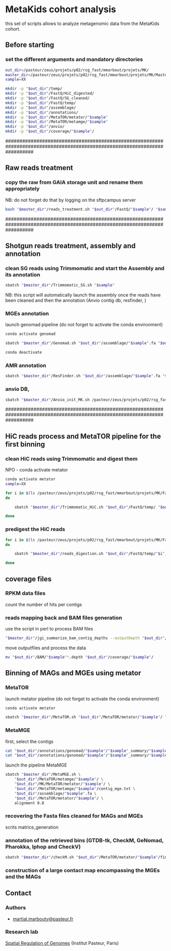 # MetaKids cohort analysis

this set of scripts allows to analyze metagenomic data from the MetaKids cohort.

## Before starting

### set the different arguments and mandatory directories

```sh
out_dir=/pasteur/zeus/projets/p02/rsg_fast/mmarbout/projets/MK/
master_dir=/pasteur/zeus/projets/p02/rsg_fast/mmarbout/projets/MK/Master_scripts/
sample=XX
```


```sh
mkdir -p "$out_dir"/temp/
mkdir -p "$out_dir"/FastQ/HiC_digested/
mkdir -p "$out_dir"/FastQ/SG_cleaned/
mkdir -p "$out_dir"/FastQ/temp/
mkdir -p "$out_dir"/assemblage/
mkdir -p "$out_dir"/annotations/
mkdir -p "$out_dir"/MetaTOR/metator/"$sample"
mkdir -p "$out_dir"/MetaTOR/metamge/"$sample"
mkdir -p "$out_dir"/anvio/
mkdir -p "$out_dir"/coverage/"$sample"/
```


##########################################################################################################################

## Raw reads treatment

### copy the raw from GAIA storage unit and rename them appropriately

NB: do not forget do that by logging on the sftpcampus server

```sh
bash "$master_dir"/reads_treatment.sh "$out_dir"/FastQ/"$sample"/ "$sample"
```
##########################################################################################################################

## Shotgun reads treatment, assembly and annotation

### clean SG reads using Trimmomatic and start the Assembly and its annotation

```sh
sbatch "$master_dir"/Trimmomatic_SG.sh "$sample"
```

NB: this script will automatically launch the assembly once the reads have been cleaned and then the annotation (Anvio contig db, resfinder, )

### MGEs annotation

launch genomad pipeline (do not forget to activate the conda environment)

```sh
conda activate genomad 
```

```sh
sbatch "$master_dir"/Genomad.sh "$out_dir"/assemblage/"$sample".fa "$out_dir"/annotations/genomad/"$sample"/
```

```sh
conda deactivate
```


### AMR annotation

```sh
sbatch "$master_dir"/ResFinder.sh "$out_dir"/assemblage/"$sample".fa "$out_dir"/annotations/ResFinder/"$sample"/
```

### anvio DB, 

```sh
sbatch "$master_dir"/Anvio_init_MK.sh /pasteur/zeus/projets/p02/rsg_fast/mmarbout/database/ "$out_dir"/assemblage/"$sample".fa "$sample" "$out_dir"/FastQ/ "$out_dir"
```

##########################################################################################################################

## HiC reads process and MetaTOR pipeline for the first binning

### clean HiC reads using Trimmomatic and digest them

NPO - conda activate metator

```sh
conda activate metator
sample=XX
```


```sh
for i in $(ls /pasteur/zeus/projets/p02/rsg_fast/mmarbout/projets/MK/FastQ/"$sample"/ | grep "MK" | grep "Arima" | sed 's/_R/ /' | awk '{print $1}' | sort -u)
do

	sbatch "$master_dir"/Trimmomatic_HiC.sh "$out_dir"/FastQ/temp/ "$out_dir"/FastQ/"$sample"/"$i"_R1.fq.gz "$out_dir"/FastQ/"$sample"/"$i"_R2.fq.gz "$i" 

done
```

### predigest the HiC reads


```sh
for i in $(ls /pasteur/zeus/projets/p02/rsg_fast/mmarbout/projets/MK/FastQ/temp/ | grep "$sample" | grep "clean" | grep "Arima" | sed 's/_R/ /' | awk '{print $1}' | sort -u)
do

	sbatch "$master_dir"/reads_digestion.sh "$out_dir"/FastQ/temp/"$i"_R1.fq.gz "$out_dir"/FastQ/temp/"$i"_R2.fq.gz "$out_dir"/FastQ/HiC_digested/"$i" DpnII,HinfI 

done
```





## coverage files


### RPKM data files

count the number of hits per contigs

### reads mapping back and BAM files generation



use the script in perl to process BAM files

```sh
"$master_dir"/jgi_summarize_bam_contig_depths --outputDepth "$out_dir"/coverage/"$sample"/coverage_"$sample".txt --showDepth --minContigLength 500 "$out_dir"/BAM/*.bam
```

move outputfiles and process the data

```sh
mv "$out_dir"/BAM/"$sample"*.depth "$out_dir"/coverage/"$sample"/
```



## Binning of MAGs and MGEs using metator

### MetaTOR

launch metator pipeline (do not forget to activate the conda environment)

```sh
conda activate metator 
```

```sh
sbatch "$master_dir"/MetaTOR.sh "$out_dir"/MetaTOR/metator/"$sample"/ "$out_dir"/assemblage/"$sample".fa $(ls "$out_dir"/FastQ/HiC_digested/ | sed 's/_clean/ /' | grep "$sample" | awk '{print $1}' | sort -u | awk '{print "'$out_dir'""/FastQ/HiC_digested/"$1"_cleaned_R1.fq.gz"}' | paste -s | sed 's/\t/,/g') $(ls "$out_dir"/FastQ/HiC_digested/ | sed 's/_clean/ /' | grep "$sample" | awk '{print $1}' | sort -u | awk '{print "'$out_dir'""/FastQ/HiC_digested/"$1"_cleaned_R2.fq.gz"}' | paste -s | sed 's/\t/,/g')
```

### MetaMGE

first, select the contigs

```sh
cat "$out_dir"/annotations/genomad/"$sample"/"$sample"_summary/"$sample"_plasmid_summary.tsv | sed '1d' | awk '{print $1}' | grep -v "provirus" > "$out_dir"/MetaTOR/metamge/"$sample"/contig_mge.txt
cat "$out_dir"/annotations/genomad/"$sample"/"$sample"_summary/"$sample"_virus_summary.tsv | sed '1d' | awk '{print $1}' | grep -v "provirus" >> "$out_dir"/MetaTOR/metamge/"$sample"/contig_mge.txt
```

launch the pipeline MetaMGE

```sh
sbatch "$master_dir"/MetaMGE.sh \
	"$out_dir"/MetaTOR/metamge/"$sample"/ \
	"$out_dir"/MK/MetaTOR/metator/"$sample"/ \
	"$out_dir"/MetaTOR/metamge/"$sample"/contig_mge.txt \
	"$out_dir"/assemblage/"$sample".fa \
	"$out_dir"/MetaTOR/metator/"$sample"/ \
	alignment 0.8
```

### recovering the Fasta files cleaned for MAGs and MGEs

scrits matrice_generation

### annotation of the retrieved bins (GTDB-tk, CheckM, GeNomad, Pharokka, Iphop and CheckV)

```sh
sbatch "$master_dir"/checkM.sh "$out_dir"/MetaTOR/metator/"$sample"/final_bin/ "$out_dir"/checkM/"$sample"/ "$sample"_MAG
```

### construction of a large contact map encompassing the MGEs and the MAGs




## Contact

### Authors

* martial.marbouty@pasteur.fr

### Research lab

[Spatial Regulation of Genomes](https://research.pasteur.fr/en/team/spatial-regulation-of-genomes/) (Institut Pasteur, Paris)

